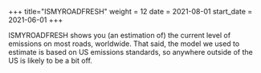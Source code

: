 +++
title="ISMYROADFRESH"
weight = 12
date = 2021-08-01
start_date = 2021-06-01
+++

ISMYROADFRESH shows you (an estimation of) the current level of emissions 
on most roads, worldwide. That said, the model we used to estimate is based 
on US emissions standards, so anywhere outside of the US is likely to be a 
bit off.